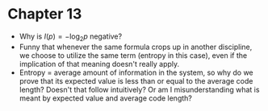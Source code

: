 # Chapter 13

- Why is $I(p) = -\log_2 p$ negative?
- Funny that whenever the same formula crops up in another discipline, we choose to utilize the same term (entropy in this case), even if the implication of that meaning doesn't really apply.
- Entropy = average amount of information in the system, so why do we prove that its expected value is less than or equal to the average code length? Doesn't that follow intuitively? Or am I misunderstanding what is meant by expected value and average code length?

